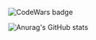 ![CodeWars badge](https://www.codewars.com/users/egor7orlov/badges/large)

![Anurag's GitHub stats](https://github-readme-stats.vercel.app/api?username=egor7orlov&show_icons=true&theme=onedark)
